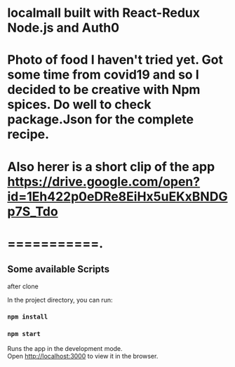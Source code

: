 # localmall built  with React-Redux  Node.js and Auth0

# Photo of food I haven't tried yet. Got some time from covid19 and so I decided to be creative with Npm spices. Do well to check package.Json for the complete recipe. 

# Also herer is a short clip of the app https://drive.google.com/open?id=1Eh422p0eDRe8EiHx5uEKxBNDGp7S_Tdo 


# ===========.

## Some available Scripts

after clone


In the project directory, you can run:

### `npm install`

### `npm start`


Runs the app in the development mode.<br />
Open [http://localhost:3000](http://localhost:3000) to view it in the browser.



